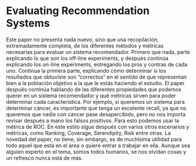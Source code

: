 # Evaluating Recommendation Systems

Este paper no presenta nada nuevo, sino que una recopilación, extremadamente completa, de los diferentes métodos y métricas necesarias para evaluar un sistema recomendador. 
Primero que nada, parte explicando lo que son los off-line experiments, y después continúa explicando los on-line experiments, entregando los pros y contras de cada uno. Continua la primera parte, explicando cómo determinar si los resultados que obtuviste son “correctos” en el sentido de que representan bien a la población objetivo a la que le estás haciendo el estudio. 
El paper después continúa hablando de las diferentes propiedades que podemos querer en un sistema recomendador y qué métricas sirven para poder determinar cada característica. Por ejemplo, si queremos un sistema para determinar cáncer, es importante que tenga un excelente recall, ya que no queremos que nadie con cáncer pase desapercibido, pero no nos importa revisar después a mano los falsos positivos. Para esto podemos usar la métrica de ROC. En este estilo sigue después con varios otros escenarios y métricas, como Ranking, Coverage, Serendipity, Risk entre otras. 
La novedad del paper, no tiene, sin embargo, es de muchísima utilidad para todo aquel que está en el área o quiere entrar a trabajar en ella. Aunque sea alguien experto en el tema, somos todos humanos, se nos olvidan cosas y un refresco nunca está de más.


